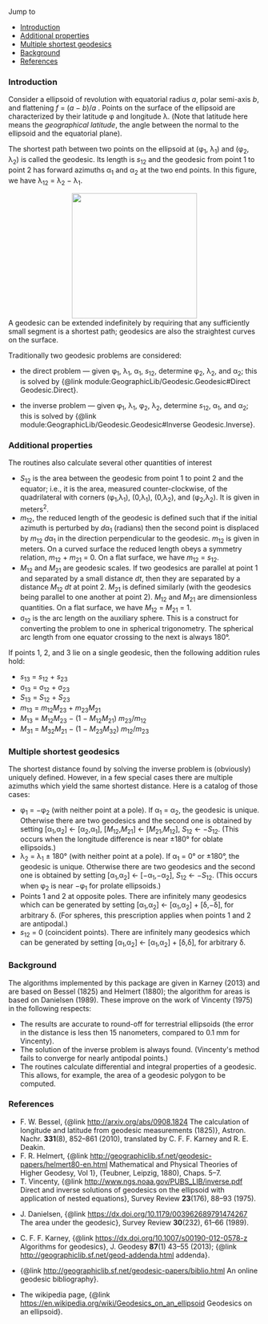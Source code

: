 Jump to
* [Introduction](#intro)
* [Additional properties](#additional)
* [Multiple shortest geodesics](#multiple)
* [Background](#background)
* [References](#references)

### <a name="intro"></a>Introduction

Consider a ellipsoid of revolution with equatorial radius *a*, polar
semi-axis *b*, and flattening *f* = (*a* &minus; *b*)/*a* .  Points on
the surface of the ellipsoid are characterized by their latitude &phi;
and longitude &lambda;.  (Note that latitude here means the
*geographical latitude*, the angle between the normal to the ellipsoid
and the equatorial plane).

The shortest path between two points on the ellipsoid at
(&phi;<sub>1</sub>, &lambda;<sub>1</sub>) and (&phi;<sub>2</sub>,
&lambda;<sub>2</sub>) is called the geodesic.  Its length is
*s*<sub>12</sub> and the geodesic from point 1 to point 2 has forward
azimuths &alpha;<sub>1</sub> and &alpha;<sub>2</sub> at the two end
points.  In this figure, we have &lambda;<sub>12</sub> =
&lambda;<sub>2</sub> &minus; &lambda;<sub>1</sub>.
<center>
<img src="http://upload.wikimedia.org/wikipedia/commons/c/cb/Geodesic_problem_on_an_ellipsoid.svg" width="250">
</center>
A geodesic can be extended indefinitely by requiring that any
sufficiently small segment is a shortest path; geodesics are also the
straightest curves on the surface.

Traditionally two geodesic problems are considered:
* the direct problem &mdash; given &phi;<sub>1</sub>,
  &lambda;<sub>1</sub>, &alpha;<sub>1</sub>, *s*<sub>12</sub>,
  determine &phi;<sub>2</sub>, &lambda;<sub>2</sub>, and
  &alpha;<sub>2</sub>; this is solved by
  {@link module:GeographicLib/Geodesic.Geodesic#Direct Geodesic.Direct}.

* the inverse problem &mdash; given &phi;<sub>1</sub>,
  &lambda;<sub>1</sub>, &phi;<sub>2</sub>, &lambda;<sub>2</sub>,
  determine *s*<sub>12</sub>, &alpha;<sub>1</sub>, and
  &alpha;<sub>2</sub>; this is solved by
  {@link module:GeographicLib/Geodesic.Geodesic#Inverse Geodesic.Inverse}.

### <a name="additional"></a>Additional properties

The routines also calculate several other quantities of interest
* *S*<sub>12</sub> is the area between the geodesic from point 1 to
  point 2 and the equator; i.e., it is the area, measured
  counter-clockwise, of the quadrilateral with corners
  (&phi;<sub>1</sub>,&lambda;<sub>1</sub>), (0,&lambda;<sub>1</sub>),
  (0,&lambda;<sub>2</sub>), and
  (&phi;<sub>2</sub>,&lambda;<sub>2</sub>).  It is given in
  meters<sup>2</sup>.
* *m*<sub>12</sub>, the reduced length of the geodesic is defined such
  that if the initial azimuth is perturbed by *d*&alpha;<sub>1</sub>
  (radians) then the second point is displaced by *m*<sub>12</sub>
  *d*&alpha;<sub>1</sub> in the direction perpendicular to the
  geodesic.  *m*<sub>12</sub> is given in meters.  On a curved surface
  the reduced length obeys a symmetry relation, *m*<sub>12</sub> +
  *m*<sub>21</sub> = 0.  On a flat surface, we have *m*<sub>12</sub> =
  *s*<sub>12</sub>.
* *M*<sub>12</sub> and *M*<sub>21</sub> are geodesic scales.  If two
  geodesics are parallel at point 1 and separated by a small distance
  *dt*, then they are separated by a distance *M*<sub>12</sub> *dt* at
  point 2.  *M*<sub>21</sub> is defined similarly (with the geodesics
  being parallel to one another at point 2).  *M*<sub>12</sub> and
  *M*<sub>21</sub> are dimensionless quantities.  On a flat surface,
  we have *M*<sub>12</sub> = *M*<sub>21</sub> = 1.
* &sigma;<sub>12</sub> is the arc length on the auxiliary sphere.
  This is a construct for converting the problem to one in spherical
  trigonometry.  The spherical arc length from one equator crossing to
  the next is always 180&deg;.

If points 1, 2, and 3 lie on a single geodesic, then the following
addition rules hold:
* *s*<sub>13</sub> = *s*<sub>12</sub> + *s*<sub>23</sub>
* &sigma;<sub>13</sub> = &sigma;<sub>12</sub> + &sigma;<sub>23</sub>
* *S*<sub>13</sub> = *S*<sub>12</sub> + *S*<sub>23</sub>
* *m*<sub>13</sub> = *m*<sub>12</sub>*M*<sub>23</sub> +
  *m*<sub>23</sub>*M*<sub>21</sub>
* *M*<sub>13</sub> = *M*<sub>12</sub>*M*<sub>23</sub> &minus;
  (1 &minus; *M*<sub>12</sub>*M*<sub>21</sub>)
  *m*<sub>23</sub>/*m*<sub>12</sub>
* *M*<sub>31</sub> = *M*<sub>32</sub>*M*<sub>21</sub> &minus;
  (1 &minus; *M*<sub>23</sub>*M*<sub>32</sub>)
  *m*<sub>12</sub>/*m*<sub>23</sub>

### <a name="multiple"></a>Multiple shortest geodesics

The shortest distance found by solving the inverse problem is
(obviously) uniquely defined.  However, in a few special cases there are
multiple azimuths which yield the same shortest distance.  Here is a
catalog of those cases:
* &phi;<sub>1</sub> = &minus;&phi;<sub>2</sub> (with neither point at
  a pole).  If &alpha;<sub>1</sub> = &alpha;<sub>2</sub>, the geodesic
  is unique.  Otherwise there are two geodesics and the second one is
  obtained by setting [&alpha;<sub>1</sub>,&alpha;<sub>2</sub>] &larr;
  [&alpha;<sub>2</sub>,&alpha;<sub>1</sub>],
  [*M*<sub>12</sub>,*M*<sub>21</sub>] &larr;
  [*M*<sub>21</sub>,*M*<sub>12</sub>], *S*<sub>12</sub> &larr;
  &minus;*S*<sub>12</sub>.  (This occurs when the longitude difference
  is near &plusmn;180&deg; for oblate ellipsoids.)
* &lambda;<sub>2</sub> = &lambda;<sub>1</sub> &plusmn; 180&deg; (with
  neither point at a pole).  If &alpha;<sub>1</sub> = 0&deg; or
  &plusmn;180&deg;, the geodesic is unique.  Otherwise there are two
  geodesics and the second one is obtained by setting
  [&alpha;<sub>1</sub>,&alpha;<sub>2</sub>] &larr;
  [&minus;&alpha;<sub>1</sub>,&minus;&alpha;<sub>2</sub>],
  *S*<sub>12</sub> &larr; &minus;*S*<sub>12</sub>.  (This occurs when
  &phi;<sub>2</sub> is near &minus;&phi;<sub>1</sub> for prolate
  ellipsoids.)
* Points 1 and 2 at opposite poles.  There are infinitely many
  geodesics which can be generated by setting
  [&alpha;<sub>1</sub>,&alpha;<sub>2</sub>] &larr;
  [&alpha;<sub>1</sub>,&alpha;<sub>2</sub>] +
  [&delta;,&minus;&delta;], for arbitrary &delta;.  (For spheres, this
  prescription applies when points 1 and 2 are antipodal.)
* *s*<sub>12</sub> = 0 (coincident points).  There are infinitely many
  geodesics which can be generated by setting
  [&alpha;<sub>1</sub>,&alpha;<sub>2</sub>] &larr;
  [&alpha;<sub>1</sub>,&alpha;<sub>2</sub>] + [&delta;,&delta;], for
  arbitrary &delta;.

### <a name="background"></a>Background

The algorithms implemented by this package are given in Karney (2013)
and are based on Bessel (1825) and Helmert (1880); the algorithm for
areas is based on Danielsen (1989).  These improve on the work of
Vincenty (1975) in the following respects:
* The results are accurate to round-off for terrestrial ellipsoids (the
  error in the distance is less then 15 nanometers, compared to 0.1 mm
  for Vincenty).
* The solution of the inverse problem is always found.  (Vincenty's
  method fails to converge for nearly antipodal points.)
* The routines calculate differential and integral properties of a
  geodesic.  This allows, for example, the area of a geodesic polygon to
  be computed.

### <a name="references"></a>References

* F. W. Bessel,
  {@link http://arxiv.org/abs/0908.1824 The calculation of longitude and
  latitude from geodesic measurements (1825)},
  Astron. Nachr. **331**(8), 852&ndash;861 (2010),
  translated by C. F. F. Karney and R. E. Deakin.
* F. R. Helmert,
  {@link http://geographiclib.sf.net/geodesic-papers/helmert80-en.html
  Mathematical and Physical Theories of Higher Geodesy, Vol 1},
  (Teubner, Leipzig, 1880), Chaps. 5&ndash;7.
* T. Vincenty,
  {@link http://www.ngs.noaa.gov/PUBS_LIB/inverse.pdf
  Direct and inverse solutions of geodesics on the ellipsoid with
  application of nested equations},
  Survey Review **23**(176), 88&ndash;93 (1975).
- J. Danielsen,
  {@link https://dx.doi.org/10.1179/003962689791474267 The area under
  the geodesic}, Survey Review **30**(232), 61&ndash;66 (1989).
* C. F. F. Karney,
  {@link https://dx.doi.org/10.1007/s00190-012-0578-z
  Algorithms for geodesics}, J. Geodesy **87**(1) 43&ndash;55 (2013);
  {@link http://geographiclib.sf.net/geod-addenda.html addenda}.
- {@link http://geographiclib.sf.net/geodesic-papers/biblio.html
  An online geodesic bibliography}.
* The wikipedia page,
  {@link https://en.wikipedia.org/wiki/Geodesics_on_an_ellipsoid
  Geodesics on an ellipsoid}.
